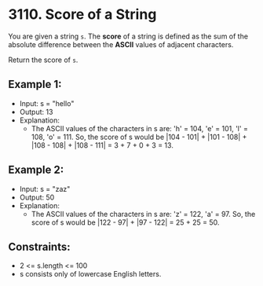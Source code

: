 # 3110. Score of a String

You are given a string `s`. The **score** of a string is defined as the sum of the absolute difference between the **ASCII** values of adjacent characters.

Return the score of `s`.

 

## Example 1:

- Input: s = "hello"
- Output: 13
- Explanation:
    - The ASCII values of the characters in s are: 'h' = 104, 'e' = 101, 'l' = 108, 'o' = 111. So, the score of s would be |104 - 101| + |101 - 108| + |108 - 108| + |108 - 111| = 3 + 7 + 0 + 3 = 13.

## Example 2:

- Input: s = "zaz"
- Output: 50
- Explanation:
    - The ASCII values of the characters in s are: 'z' = 122, 'a' = 97. So, the score of s would be |122 - 97| + |97 - 122| = 25 + 25 = 50.


## Constraints:

- 2 <= s.length <= 100
- s consists only of lowercase English letters.
